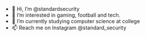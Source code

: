 - 👋 Hi, I’m @standardsecurity
- 👀 I’m interested in gaming, football and tech.
- 🌱 I’m currently studying computer science at college
- 📫 Reach me on Instagram @standard_security

<!---
standardsecurity/standardsecurity is a ✨ special ✨ repository because its `README.md` (this file) appears on your GitHub profile.
You can click the Preview link to take a look at your changes.
--->
